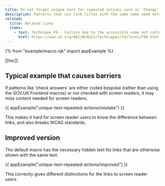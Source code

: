 ```yaml
---
title: Do not forget unique text for repeated actions such as ‘Change’
description: Patterns that use link titles with the same name need extra attention to make sure they are still unique for screen readers.
related:
  title: Related links
  items:
    - text: Technique F6 - Failure due to the accessible name not containing the visible label text (WCAG 2.2)
      href: https://www.w3.org/WAI/WCAG22/Techniques/failures/F96.html
---
```


{% from "example/macro.njk" import appExample %}

[[toc]]

## Typical example that causes barriers

If patterns like ‘check answers’ are either coded bespoke (rather than using the GOV.UK Frontend macros) or not checked with screen readers, it may miss content needed for screen readers.

{{ appExample("unique-text-repeated-actions/mistake") }}

This makes it hard for screen reader users to know the difference between links, and also breaks WCAG standards.

## Improved version

The default macro has the necessary hidden text for links that are otherwise shown with the same text.

{{ appExample("unique-text-repeated-actions/improved") }}

This correctly gives different distinctions for the links to screen reader users.
